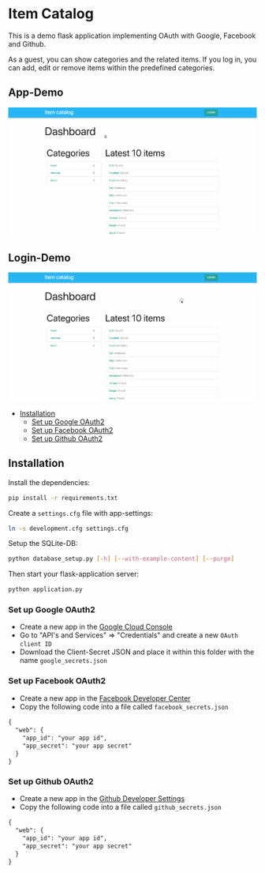 # Item Catalog

This is a demo flask application implementing OAuth with Google, Facebook and Github.

As a guest, you can show categories and the related items. If you log in, you
can add, edit or remove items within the predefined categories.

## App-Demo
![Demo of the app](./docs/assets/demo_guest.gif)

## Login-Demo
![Demo of the login](./docs/assets/demo_login.gif)

<!-- MarkdownTOC levels="1" autolink=true autoanchor=false bracket="round" -->

- [Installation](#installation)
  - [Set up Google OAuth2](#set-up-google-oauth2)
  - [Set up Facebook OAuth2](#set-up-facebook-oauth2)
  - [Set up Github OAuth2](#set-up-github-oauth2)

<!-- /MarkdownTOC -->

## Installation

Install the dependencies:

```sh
pip install -r requirements.txt
```

Create a `settings.cfg` file with app-settings:

```sh
ln -s development.cfg settings.cfg
```

Setup the SQLite-DB:

```sh
python database_setup.py [-h] [--with-example-content] [--purge]
```

Then start your flask-application server:

```sh
python application.py
```

### Set up Google OAuth2

- Create a new app in the [Google Cloud Console](https://console.cloud.google.com/)
- Go to "API's and Services" => "Credentials" and create a new `OAuth client ID`
- Download the Client-Secret JSON and place it within this folder with the name `google_secrets.json`

### Set up Facebook OAuth2

- Create a new app in the [Facebook Developer Center](https://developers.facebook.com/apps)
- Copy the following code into a file called `facebook_secrets.json`

```
{
  "web": {
    "app_id": "your app id",
    "app_secret": "your app secret"
  }
}
```

### Set up Github OAuth2

- Create a new app in the [Github Developer Settings](https://github.com/settings/developers)
- Copy the following code into a file called `github_secrets.json`

```
{
  "web": {
    "app_id": "your app id",
    "app_secret": "your app secret"
  }
}
```
